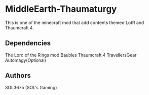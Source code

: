# MiddleEarth-Thaumaturgy
This is one of the minecraft mod that add contents themed LotR and Thaumcraft 4.

## Dependencies
The Lord of the Rings mod
Baubles
Thaumcraft 4
TravellersGear
Automagy(Optional)

## Authors
SOL3675 (SOL's Gaming)
